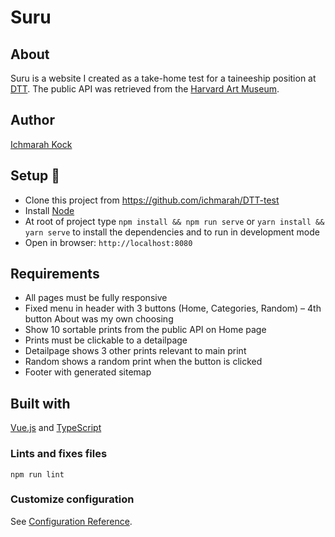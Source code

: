 # Suru

## About
Suru is a website I created as a take-home test for a taineeship position at [DTT](https://www.d-tt.nl/). The public API was retrieved from the [Harvard Art Museum](https://www.harvardartmuseums.org/).   

## Author
[Ichmarah Kock](https://www.linkedin.com/in/ichmarah)

## Setup :rocket:
* Clone this project from https://github.com/ichmarah/DTT-test
* Install [Node](https://nodejs.org)
* At root of project type `npm install && npm run serve` or `yarn install && yarn serve`
 to install the dependencies and to run in development mode
* Open in browser: `http://localhost:8080`

## Requirements
* All pages must be fully responsive
* Fixed menu in header with 3 buttons (Home, Categories, Random) – 4th button About was my own choosing
* Show 10 sortable prints from the public API on Home page
* Prints must be clickable to a detailpage
* Detailpage shows 3 other prints relevant to main print
* Random shows a random print when the button is clicked
* Footer with generated sitemap

## Built with
[Vue.js](https://vuejs.org/) and [TypeScript](https://www.typescriptlang.org/)

### Lints and fixes files
```
npm run lint
```

### Customize configuration
See [Configuration Reference](https://cli.vuejs.org/config/).


